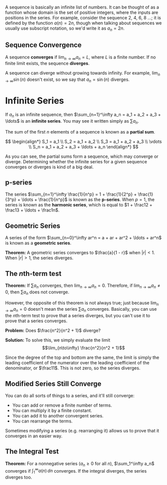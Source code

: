 A sequence is basically an infinite list of numbers. It can be thought of as a function whose domain is the set of positive integers, where the inputs are positions in the series. For example, consider the sequence 2, 4, 6, 8 &hellip;; it is defined by the function $a(n) = 2n$, though when talking about sequences we usually use subscript notation, so we'd write it as $a_n = 2n$.

## Sequence Convergence

A sequence **converges** if $\lim_{n\to\infty} a_n = L$, where $L$ is a finite number. If no finite limit exists, the sequence **diverges**.

A sequence can diverge without growing towards infinity. For example, $\lim_{n\to\infty} \sin(n)$ doesn't exist, so we say that $a_n = \sin(n)$ diverges.

# Infinite Series

If $a_n$ is an infinite sequence, then $\sum_{n=1}^\infty a_n = a_1 + a_2 + a_3 + \ldots$ is an **infinite series**. You may see it written simply as $\sum a_n$.

The sum of the first $n$ elements of a sequence is known as a **partial sum**.

$$
\begin{align*}
    S_1 = a_1 \\
    S_2 = a_1 + a_2 \\
    S_3 = a_1 + a_2 + a_3 \\
    \vdots \\
    S_n = a_1 + a_2 + a_3 + \ldots + a_n
\end{align*}
$$

As you can see, the partial sums form a sequence, which may converge or diverge. Determining whether the infinite series for a given sequence converges or diverges is kind of a big deal.

## p-series

The series $\sum_{n=1}^\infty \frac{1}{n^p} = 1 + \frac{1}{2^p} + \frac{1}{3^p} + \ldots + \frac{1}{n^p}$ is known as the **p-series**. When $p = 1$, the series is known as the **harmonic series**, which is equal to $1 + \frac12 + \frac13 + \ldots + \frac1n$.

## Geometric Series

A series of the form $\sum_{n=0}^\infty ar^n = a + ar + ar^2 + \ldots + ar^n$ is known as a **geometric series**. 

**Theorem:** A geometric series converges to $\frac{a}{1 - r}$ when $|r| < 1$. When $|r| > 1$, the series diverges.

## The *n*th-term test

**Theorem:** If $\sum a_n$ converges, then $\lim_{n\to\infty} a_n = 0$. Therefore, if $\lim_{n\to\infty} a_n \neq 0$, then $\sum a_n$ does not converge.

However, the opposite of this theorem is not always true; just because $\lim_{n\to\infty} a_n = 0$ doesn't mean the series $\sum a_n$ converges. Basically, you can use the *n*th-term test to prove that a series diverges, but you can't use it to prove that a series converges.

<aside>

**Problem:** Does $\frac{n^2}{n^2 + 1}$ diverge?

**Solution:** To solve this, we simply evaluate the limit $$\lim_{n\to\infty} \frac{n^2}{n^2 + 1}$$

Since the degree of the top and bottom are the same, the limit is simply the leading coefficient of the numerator over the leading coefficient of the denominator, or $\frac11$. This is not zero, so the series diverges.

</aside>

## Modified Series Still Converge

You can do all sorts of things to a series, and it'll still converge:
* You can add or remove a finite number of terms.
* You can multiply it by a finite constant.
* You can add it to another convergent series.
* You can rearrange the terms.

Sometimes modifying a series (e.g. rearranging it) allows us to prove that it converges in an easier way.

## The Integral Test

**Theorem:** For a nonnegative series ($a_n \geq 0$ for all $n$), $\sum_1^\infty a_n$ converges if $\int_1^\infty a(n)\,dn$ converges. If the integral diverges, the series diverges too.